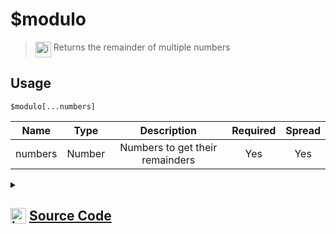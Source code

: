 # $modulo
> <img align="top" src="https://upload.wikimedia.org/wikipedia/commons/thumb/e/e4/Infobox_info_icon.svg/160px-Infobox_info_icon.svg.png?20150409153300" alt="image" width="25" height="auto"> Returns the remainder of multiple numbers
## Usage
```
$modulo[...numbers]
```
| Name | Type | Description | Required | Spread
| :---: | :---: | :---: | :---: | :---: |
numbers | Number | Numbers to get their remainders | Yes | Yes
<details>
<summary>
    
## <img align="top" src="https://cdn4.iconfinder.com/data/icons/iconsimple-logotypes/512/github-512.png" alt="image" width="25" height="auto">  [Source Code](https://github.com/tryforge/ForgeScript-V2/blob/main/src/native/modulo.ts)
    
</summary>
    
```ts
import { ArgType, NativeFunction, Return } from "../structures"

export default new NativeFunction({
    name: "$modulo",
    version: "1.0.0",
    description: "Returns the remainder of multiple numbers",
    brackets: true,
    unwrap: true,
    args: [
        {
            name: "numbers",
            description: "Numbers to get their remainders",
            rest: true,
            type: ArgType.Number,
            required: true,
        },
    ],
    execute(_, [numbers]) {
        return this.success(numbers.reduce((x, y) => x % y))
    },
})

```
    
</details>